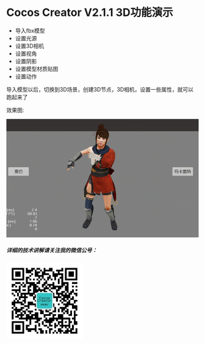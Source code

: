 # Cocos Creator V2.1.1 3D功能演示
- 导入fbx模型
- 设置光源
- 设置3D相机
- 设置视角
- 设置阴影
- 设置模型材质贴图
- 设置动作

导入模型以后，切换到3D场景，创建3D节点，3D相机，设置一些属性，就可以跑起来了

效果图:

![demo](GIF.gif)

##### 详细的技术讲解请关注我的微信公号：

<img src="wechat_small.jpg" width="200" hegiht="200" align=center />
